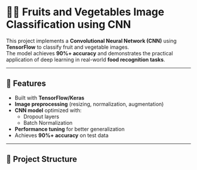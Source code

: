 # 🍎🥦 Fruits and Vegetables Image Classification using CNN

This project implements a **Convolutional Neural Network (CNN)** using **TensorFlow** to classify fruit and vegetable images.  
The model achieves **90%+ accuracy** and demonstrates the practical application of deep learning in real-world **food recognition tasks**.

---

## 🚀 Features
- Built with **TensorFlow/Keras**
- **Image preprocessing** (resizing, normalization, augmentation)
- **CNN model** optimized with:
  - Dropout layers
  - Batch Normalization
- **Performance tuning** for better generalization
- Achieves **90%+ accuracy** on test data

---

## 📂 Project Structure
